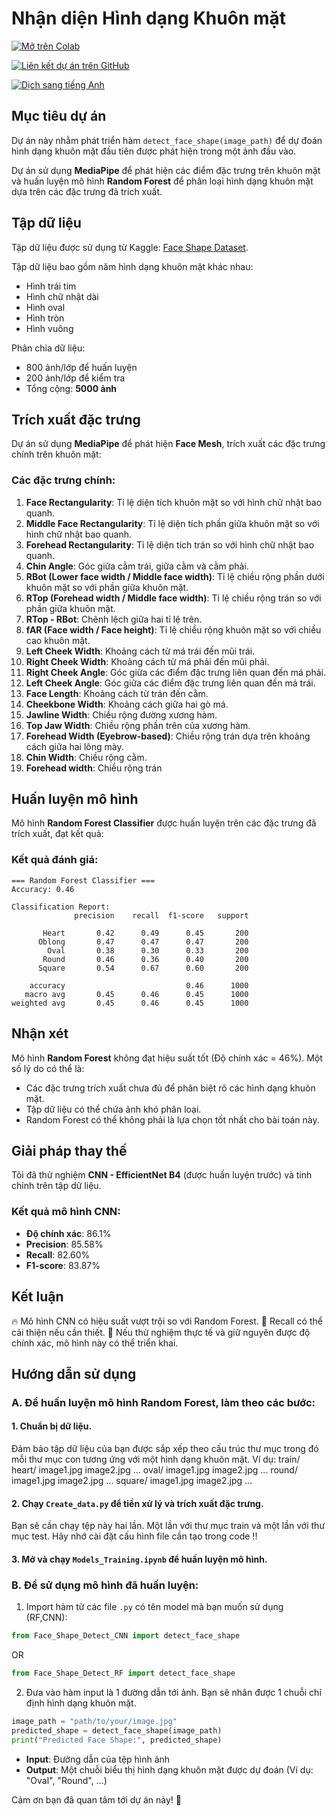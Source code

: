 # Nhận diện Hình dạng Khuôn mặt
<a href="https://colab.research.google.com/drive/1xLL78hwNCxJR1fsIBSfLCCQAg1IFmkCw?usp=sharing"><img src="https://colab.research.google.com/assets/colab-badge.svg" alt="Mở trên Colab"></a>

<a href="https://github.com/Jukainite/Face_shape_detection/tree/main"><img src="https://img.shields.io/badge/GitHub-100000?style=for-the-badge&logo=github&logoColor=white" alt="Liên kết dự án trên GitHub"></a>

<a href="README.md"><img src="https://img.shields.io/badge/Translate-English-blue" alt="Dịch sang tiếng Anh"></a>

## Mục tiêu dự án
Dự án này nhằm phát triển hàm `detect_face_shape(image_path)` để dự đoán hình dạng khuôn mặt đầu tiên được phát hiện trong một ảnh đầu vào.

Dự án sử dụng **MediaPipe** để phát hiện các điểm đặc trưng trên khuôn mặt và huấn luyện mô hình **Random Forest** để phân loại hình dạng khuôn mặt dựa trên các đặc trưng đã trích xuất.

## Tập dữ liệu
Tập dữ liệu được sử dụng từ Kaggle: [Face Shape Dataset](https://www.kaggle.com/datasets/niten19/face-shape-dataset).

Tập dữ liệu bao gồm năm hình dạng khuôn mặt khác nhau:
- Hình trái tim
- Hình chữ nhật dài
- Hình oval
- Hình tròn
- Hình vuông

Phân chia dữ liệu:
- 800 ảnh/lớp để huấn luyện
- 200 ảnh/lớp để kiểm tra
- Tổng cộng: **5000 ảnh**

## Trích xuất đặc trưng
Dự án sử dụng **MediaPipe** để phát hiện **Face Mesh**, trích xuất các đặc trưng chính trên khuôn mặt:

### Các đặc trưng chính:
1. **Face Rectangularity**: Tỉ lệ diện tích khuôn mặt so với hình chữ nhật bao quanh.
2. **Middle Face Rectangularity**: Tỉ lệ diện tích phần giữa khuôn mặt so với hình chữ nhật bao quanh.
3. **Forehead Rectangularity**: Tỉ lệ diện tích trán so với hình chữ nhật bao quanh.
4. **Chin Angle**: Góc giữa cằm trái, giữa cằm và cằm phải.
5. **RBot (Lower face width / Middle face width)**: Tỉ lệ chiều rộng phần dưới khuôn mặt so với phần giữa khuôn mặt.
6. **RTop (Forehead width / Middle face width)**: Tỉ lệ chiều rộng trán so với phần giữa khuôn mặt.
7. **RTop - RBot**: Chênh lệch giữa hai tỉ lệ trên.
8. **fAR (Face width / Face height)**: Tỉ lệ chiều rộng khuôn mặt so với chiều cao khuôn mặt.
9. **Left Cheek Width**: Khoảng cách từ má trái đến mũi trái.
10. **Right Cheek Width**: Khoảng cách từ má phải đến mũi phải.
11. **Right Cheek Angle**: Góc giữa các điểm đặc trưng liên quan đến má phải.
12. **Left Cheek Angle**: Góc giữa các điểm đặc trưng liên quan đến má trái.
13. **Face Length**: Khoảng cách từ trán đến cằm.
14. **Cheekbone Width**: Khoảng cách giữa hai gò má.
15. **Jawline Width**: Chiều rộng đường xương hàm.
16. **Top Jaw Width**: Chiều rộng phần trên của xương hàm.
17. **Forehead Width (Eyebrow-based)**: Chiều rộng trán dựa trên khoảng cách giữa hai lông mày.
18. **Chin Width**: Chiều rộng cằm.
19. **Forehead width**: Chiều rộng trán

## Huấn luyện mô hình
Mô hình **Random Forest Classifier** được huấn luyện trên các đặc trưng đã trích xuất, đạt kết quả:

### Kết quả đánh giá:
```
=== Random Forest Classifier ===
Accuracy: 0.46

Classification Report:
              precision    recall  f1-score   support

       Heart       0.42      0.49      0.45       200
      Oblong       0.47      0.47      0.47       200
        Oval       0.38      0.30      0.33       200
       Round       0.46      0.36      0.40       200
      Square       0.54      0.67      0.60       200

    accuracy                           0.46      1000
   macro avg       0.45      0.46      0.45      1000
weighted avg       0.45      0.46      0.45      1000
```

## Nhận xét
Mô hình **Random Forest** không đạt hiệu suất tốt (Độ chính xác = 46%). Một số lý do có thể là:
- Các đặc trưng trích xuất chưa đủ để phân biệt rõ các hình dạng khuôn mặt.
- Tập dữ liệu có thể chứa ảnh khó phân loại.
- Random Forest có thể không phải là lựa chọn tốt nhất cho bài toán này.

## Giải pháp thay thế
Tôi đã thử nghiệm **CNN - EfficientNet B4** (được huấn luyện trước) và tinh chỉnh trên tập dữ liệu.

### Kết quả mô hình CNN:
- **Độ chính xác**: 86.1%
- **Precision**: 85.58%
- **Recall**: 82.60%
- **F1-score**: 83.87%

## Kết luận
🔥 Mô hình CNN có hiệu suất vượt trội so với Random Forest.
📌 Recall có thể cải thiện nếu cần thiết.
📌 Nếu thử nghiệm thực tế và giữ nguyên được độ chính xác, mô hình này có thể triển khai.

## Hướng dẫn sử dụng

### A. Để huấn luyện mô hình Random Forest, làm theo các bước:
#### 1. Chuẩn bị dữ liệu.
Đảm bảo tập dữ liệu của bạn được sắp xếp theo cấu trúc thư mục trong đó mỗi thư mục con tương ứng với một hình dạng khuôn mặt. Ví dụ:
train/
   heart/
       image1.jpg
       image2.jpg
       ...
   oval/
       image1.jpg
       image2.jpg
       ...
   round/
       image1.jpg
       image2.jpg
       ...
   square/
       image1.jpg
       image2.jpg
       ...
#### 2. Chạy `Create_data.py` để tiền xử lý và trích xuất đặc trưng.
Bạn sẽ cần chạy tệp này hai lần. Một lần với thư mục train và một lần với thư mục test. Hãy nhớ cài đặt cấu hình file cần tạo trong code !!
#### 3. Mở và chạy `Models_Training.ipynb` để huấn luyện mô hình.

### B. Để sử dụng mô hình đã huấn luyện:
1. Import hàm từ các file `.py` có tên model mà bạn muốn sử dụng (RF,CNN):
```python
from Face_Shape_Detect_CNN import detect_face_shape
```
OR

```python
from Face_Shape_Detect_RF import detect_face_shape
```

2. Đưa vào hàm input là 1 đường dẫn tới ảnh. Bạn sẽ nhân được 1 chuỗi chỉ định hình dạng khuôn mặt.
```python
image_path = "path/to/your/image.jpg"
predicted_shape = detect_face_shape(image_path)
print("Predicted Face Shape:", predicted_shape)
```
- **Input**: Đường dẫn của tệp hình ảnh
- **Output**: 
Một chuỗi biểu thị hình dạng khuôn mặt được dự đoán (Ví dụ: "Oval", "Round", ...)



Cảm ơn bạn đã quan tâm tới dự án này! 🚀


